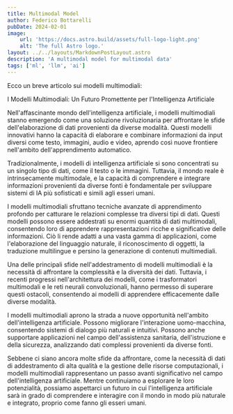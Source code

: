 ```yaml
---
title: Multimodal Model
author: Federico Bottarelli
pubDate: 2024-02-01
image:
    url: 'https://docs.astro.build/assets/full-logo-light.png'
    alt: 'The full Astro logo.'
layout: ../../layouts/MarkdownPostLayout.astro
description: 'A multimodal model for multimodal data'
tags: ['ml', 'llm', 'ai']
---
```



Ecco un breve articolo sui modelli multimodiali:

I Modelli Multimodiali: Un Futuro Promettente per l'Intelligenza Artificiale

Nell'affascinante mondo dell'intelligenza artificiale, i modelli multimodiali stanno emergendo come una soluzione rivoluzionaria per affrontare le sfide dell'elaborazione di dati provenienti da diverse modalità. Questi modelli innovativi hanno la capacità di elaborare e combinare informazioni da input diversi come testo, immagini, audio e video, aprendo così nuove frontiere nell'ambito dell'apprendimento automatico.

Tradizionalmente, i modelli di intelligenza artificiale si sono concentrati su un singolo tipo di dati, come il testo o le immagini. Tuttavia, il mondo reale è intrinsecamente multimodale, e la capacità di comprendere e integrare informazioni provenienti da diverse fonti è fondamentale per sviluppare sistemi di IA più sofisticati e simili agli esseri umani.

I modelli multimodiali sfruttano tecniche avanzate di apprendimento profondo per catturare le relazioni complesse tra diversi tipi di dati. Questi modelli possono essere addestrati su enormi quantità di dati multimodali, consentendo loro di apprendere rappresentazioni ricche e significative delle informazioni. Ciò li rende adatti a una vasta gamma di applicazioni, come l'elaborazione del linguaggio naturale, il riconoscimento di oggetti, la traduzione multilingue e persino la generazione di contenuti multimediali.

Una delle principali sfide nell'addestramento di modelli multimodiali è la necessità di affrontare la complessità e la diversità dei dati. Tuttavia, i recenti progressi nell'architettura dei modelli, come i trasformatori multimodali e le reti neurali convoluzionali, hanno permesso di superare questi ostacoli, consentendo ai modelli di apprendere efficacemente dalle diverse modalità.

I modelli multimodiali aprono la strada a nuove opportunità nell'ambito dell'intelligenza artificiale. Possono migliorare l'interazione uomo-macchina, consentendo sistemi di dialogo più naturali e intuitivi. Possono anche supportare applicazioni nel campo dell'assistenza sanitaria, dell'istruzione e della sicurezza, analizzando dati complessi provenienti da diverse fonti.

Sebbene ci siano ancora molte sfide da affrontare, come la necessità di dati di addestramento di alta qualità e la gestione delle risorse computazionali, i modelli multimodiali rappresentano un passo avanti significativo nel campo dell'intelligenza artificiale. Mentre continuiamo a esplorare le loro potenzialità, possiamo aspettarci un futuro in cui l'intelligenza artificiale sarà in grado di comprendere e interagire con il mondo in modo più naturale e integrato, proprio come fanno gli esseri umani.



